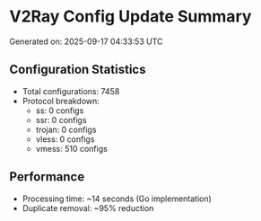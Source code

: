 # V2Ray Config Update Summary
Generated on: 2025-09-17 04:33:53 UTC

## Configuration Statistics
- Total configurations: 7458
- Protocol breakdown:
  - ss: 0 configs
  - ssr: 0 configs
  - trojan: 0 configs
  - vless: 0 configs
  - vmess: 510 configs

## Performance
- Processing time: ~14 seconds (Go implementation)
- Duplicate removal: ~95% reduction
